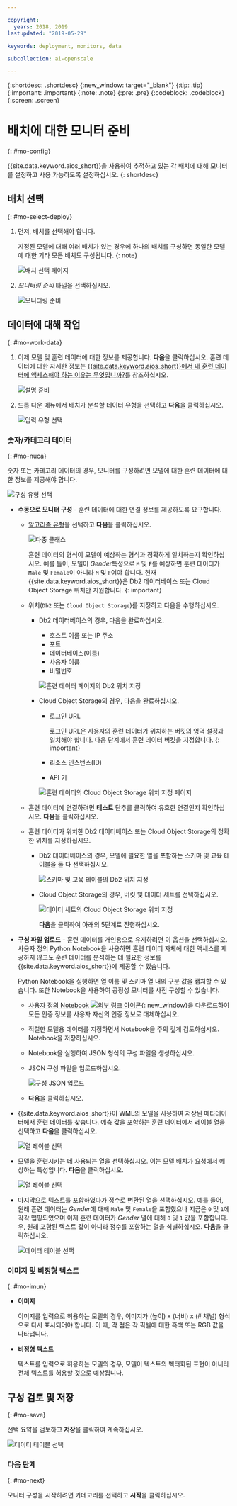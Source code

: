 ```yaml
---

copyright:
  years: 2018, 2019
lastupdated: "2019-05-29"

keywords: deployment, monitors, data

subcollection: ai-openscale

---
```


{:shortdesc: .shortdesc}
{:new_window: target="_blank"}
{:tip: .tip}
{:important: .important}
{:note: .note}
{:pre: .pre}
{:codeblock: .codeblock}
{:screen: .screen}

# 배치에 대한 모니터 준비
{: #mo-config}

{{site.data.keyword.aios_short}}을 사용하여 추적하고 있는 각 배치에 대해 모니터를 설정하고 사용 가능하도록 설정하십시오.
{: shortdesc}

## 배치 선택
{: #mo-select-deploy}

1.  먼저, 배치를 선택해야 합니다.

    지정된 모델에 대해 여러 배치가 있는 경우에 하나의 배치를 구성하면 동일한 모델에 대한 기타 모든 배치도 구성됩니다.
    {: note}

    ![배치 선택 페이지](images/config-select-deploy.png)

1.  *모니터링 준비* 타일을 선택하십시오.

    ![모니터링 준비](images/config-prep-monitor.png)

## 데이터에 대해 작업
{: #mo-work-data}

1.  이제 모델 및 훈련 데이터에 대한 정보를 제공합니다. **다음**을 클릭하십시오. 훈련 데이터에 대한 자세한 정보는 [{{site.data.keyword.aios_short}}에서 내 훈련 데이터에 액세스해야 하는 이유는 무엇입니까?](/docs/services/ai-openscale?topic=ai-openscale-trainingdata#trainingdata)를 참조하십시오.

    ![설명 준비](images/config-what-monitor.png)

1.  드롭 다운 메뉴에서 배치가 분석할 데이터 유형을 선택하고 **다음**을 클릭하십시오.

    ![입력 유형 선택](images/config-input-monitor.png)

### 숫자/카테고리 데이터
{: #mo-nuca}

숫자 또는 카테고리 데이터의 경우, 모니터를 구성하려면 모델에 대한 훈련 데이터에 대한 정보를 제공해야 합니다.

  ![구성 유형 선택](images/config-manual-monitor.png)

- **수동으로 모니터 구성** - 훈련 데이터에 대한 연결 정보를 제공하도록 요구합니다.

    - [알고리즘 유형](/docs/services/ai-openscale?topic=ai-openscale-acc-monitor#acc-understand)을 선택하고 **다음**을 클릭하십시오.

      ![다중 클래스](images/multiclass.png)

      훈련 데이터의 형식이 모델이 예상하는 형식과 정확하게 일치하는지 확인하십시오. 예를 들어, 모델이 *Gender*특성으로 `M` 및 `F`를 예상하면 훈련 데이터가 `Male` 및 `Female`이 아니라 `M` 및 `F`여야 합니다. 현재 {{site.data.keyword.aios_short}}은 Db2 데이터베이스 또는 Cloud Object Storage 위치만 지원합니다.
        {: important}

    - 위치(`Db2` 또는 `Cloud Object Storage`)를 지정하고 다음을 수행하십시오.

        - Db2 데이터베이스의 경우, 다음을 완료하십시오.

            - 호스트 이름 또는 IP 주소
            - 포트
            - 데이터베이스(이름)
            - 사용자 이름
            - 비밀번호

            ![훈련 데이터 페이지의 Db2 위치 지정](images/config-train-db2-monitor.png)

        - Cloud Object Storage의 경우, 다음을 완료하십시오.

            - 로그인 URL

              로그인 URL은 사용자의 훈련 데이터가 위치하는 버킷의 영역 설정과 일치해야 합니다. 다음 단계에서 훈련 데이터 버킷을 지정합니다.
              {: important}

            - 리소스 인스턴스(ID)
            - API 키

            ![훈련 데이터의 Cloud Object Storage 위치 지정 페이지](images/config-train-cos-monitor.png)

    - 훈련 데이터에 연결하려면 **테스트** 단추를 클릭하여 유효한 연결인지 확인하십시오. **다음**을 클릭하십시오.

    - 훈련 데이터가 위치한 Db2 데이터베이스 또는 Cloud Object Storage의 정확한 위치를 지정하십시오.

        - Db2 데이터베이스의 경우, 모델에 필요한 열을 포함하는 스키마 및 교육 테이블을 둘 다 선택하십시오.

          ![스키마 및 교육 테이블의 Db2 위치 지정](images/fair-config-table-db2.png)

        - Cloud Object Storage의 경우, 버킷 및 데이터 세트를 선택하십시오.

          ![데이터 세트의 Cloud Object Storage 위치 지정](images/fair-config-dset-cos.png)

          **다음**을 클릭하여 아래의 5단계로 진행하십시오.

- **구성 파일 업로드** - 훈련 데이터를 개인용으로 유지하려면 이 옵션을 선택하십시오. 사용자 정의 Python Notebook을 사용하면 훈련 데이터 자체에 대한 액세스를 제공하지 않고도 훈련 데이터를 분석하는 데 필요한 정보를 {{site.data.keyword.aios_short}}에 제공할 수 있습니다.

  Python Notebook을 실행하면 열 이름 및 스키마 열 내의 구분 값을 캡처할 수 있습니다. 또한 Notebook을 사용하여 공정성 모니터를 사전 구성할 수 있습니다.

    - [사용자 정의 Notebook ![외부 링크 아이콘](../../icons/launch-glyph.svg "외부 링크 아이콘")](https://github.com/IBM-Watson/aios-data-distribution/blob/master/training_statistics_notebook.ipynb){: new_window}을 다운로드하여 모든 인증 정보를 사용자 자신의 인증 정보로 대체하십시오.

    - 적절한 모델용 데이터를 지정하면서 Notebook을 주의 깊게 검토하십시오. Notebook을 저장하십시오.

    - Notebook을 실행하여 JSON 형식의 구성 파일을 생성하십시오.

    - JSON 구성 파일을 업로드하십시오.

        ![구성 JSON 업로드](images/config-json-monitor.png)

    - **다음**을 클릭하십시오.

- {{site.data.keyword.aios_short}}이 WML의 모델을 사용하여 저장된 메타데이터에서 훈련 데이터를 찾습니다. 예측 값을 포함하는 훈련 데이터에서 레이블 열을 선택하고 **다음**을 클릭하십시오.

  ![열 레이블 선택](images/fair-config-column.png)

- 모델을 훈련시키는 데 사용되는 열을 선택하십시오. 이는 모델 배치가 요청에서 예상하는 특성입니다. **다음**을 클릭하십시오.

    ![열 레이블 선택](images/explain-select-column.png)

- 마지막으로 텍스트를 포함하였다가 정수로 변환된 열을 선택하십시오. 예를 들어, 원래 훈련 데이터는 *Gender*에 대해 `Male` 및 `Female`을 포함했으나 지금은 `0` 및 `1`에 각각 맵핑되었으며 이제 훈련 데이터가 *Gender* 열에 대해 `0` 및 `1` 값을 포함합니다. 우, 원래 포함된 텍스트 값이 아니라 정수를 포함하는 열을 식별하십시오. **다음**을 클릭하십시오.

    ![데이터 테이블 선택](images/explain-text-column.png)

### 이미지 및 비정형 텍스트
{: #mo-imun}

- **이미지**

  이미지를 입력으로 허용하는 모델의 경우, 이미지가 (높이) x (너비) x (# 채널) 형식으로 다시 표시되어야 합니다. 이 때, 각 점은 각 픽셀에 대한 흑백 또는 RGB 값을 나타냅니다.

- **비정형 텍스트**

   텍스트를 입력으로 허용하는 모델의 경우, 모델이 텍스트의 벡터화된 표현이 아니라 전체 텍스트를 허용할 것으로 예상됩니다.

## 구성 검토 및 저장
{: #mo-save}

선택 요약을 검토하고 **저장**을 클릭하여 계속하십시오.

  ![데이터 테이블 선택](images/config-summary-monitor.png)

### 다음 단계
{: #mo-next}

모니터 구성을 시작하려면 카테고리를 선택하고 **시작**을 클릭하십시오.
